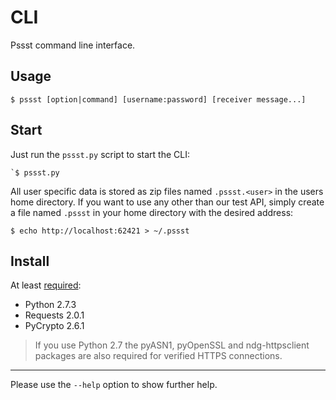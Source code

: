 CLI
===
Pssst command line interface.

Usage
-----
```
$ pssst [option|command] [username:password] [receiver message...]
```

Start
-----
Just run the `pssst.py` script to start the CLI:

```
`$ pssst.py
```

All user specific data is stored as zip files named `.pssst.<user>` in the
users home directory. If you want to use any other than our test API, simply
create a file named `.pssst` in your home directory with the desired address:

```
$ echo http://localhost:62421 > ~/.pssst
```

Install
-------
At least [required](pssst.pip):

* Python 2.7.3
* Requests 2.0.1
* PyCrypto 2.6.1

> If you use Python 2.7 the pyASN1, pyOpenSSL and ndg-httpsclient packages are
> also required for verified HTTPS connections.

----
Please use the `--help` option to show further help.
